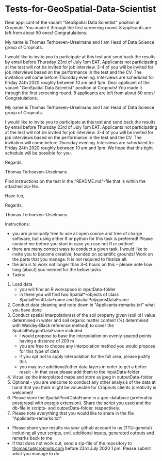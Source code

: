 # Tests-for-GeoSpatial-Data-Scientist

Dear applicant of the vacant "GeoSpatial Data Scientist" position at Cropnuts! You made it through the first screening round. 8 applicants are left from about 50 ones! Congratulations.

My name is Thomas Terhoeven-Urselmans and I am Head of Data Science group of Cropnuts. 

I would like to invite you to participate at this test and send back the results by email before Thursday 23rd of July 1pm EAT. Applicants not participating at the test will not be invited for job interview.
3-4 of you will be invited for job interviews based on the performance in the test and the CV. The invitation will come before Thursday evening. Interviews are scheduled for Friday 24th 2020 roughly between 10 am and 1pm. 
Dear applicant of the vacant "GeoSpatial Data Scientist" position at Cropnuts! You made it through the first screening round. 8 applicants are left from about 50 ones! Congratulations.

My name is Thomas Terhoeven-Urselmans and I am Head of Data Science group of Cropnuts. 

I would like to invite you to participate at this test and send back the results by email before Thursday 23rd of July 1pm EAT. Applicants not participating at the test will not be invited for job interview.
3-4 of you will be invited for job interviews based on the performance in the test and the CV. The invitation will come before Thursday evening. Interviews are scheduled for Friday 24th 2020 roughly between 10 am and 1pm. 
We hope that this tight schedule will be possible for you.

Regards,

Thomas Terhoeven-Urselmans

Find instructions on the test in the "README.md"-file that is within the attached zip-file.

Have fun,

Regards,

Thomas Terhoeven-Urselmans

Instructions:
-	you are principally free to use all open source and free of charge software, but using either R or python for this task is preferred! Please contact me before you start in case you use not R or python!
-	there are many correct ways to conduct a given task. I would like to invite you to become creative, founded on scientific grounds! Work on the parts that you manage. It is not required to finalize all.
-	the aim is to work not longer than 3-4 hours on this - please note how long (about) you needed for the below tasks
-	Tasks:
1. Load data 
	-	you will find an R workspace in inputData-folder
	-	in there you will find two Spatial*-objects of class SpatialPointDataFrame and SpatialPolygonsDataFrame
2. Conduct data cleaning and note down in "Applicants-remarks.txt" what you have done
3. Conduct spatial interpolation(s) of the soil property given (soil pH value determined in water and soil organic matter content (%) determined with Walkley-Black reference method) to cover the SpatialPolygonDataFrame included 
	-	I would propose to base the interpolation on evenly spaced points having a distance of 200 m
	-	you are free to choose any interpolation method you would propose for this type of data
	-	if you opt not to apply interpolation for the full area, please justify this
	-	you may use additional/other data layers in order to get a better result - in that case please add them to the inputData-folder
4. Vizualize the interpolated maps and store as jpeg in outputData-folder
5. Optional - you are welcome to conduct any other analysis of the data at hand that you think might be valueable for Cropnuts clients (creativity is welcome)!
6. Please store the SpatialPointDataFrame in a geo-database (preferably postgresql with postgis extension). Share the script you used and the db-file in scripts- and outputData-folder, respectively.
7. Please note everything that you would like to share in the file "Applicants-remarks.txt"
-	Please share your results via your github account to us (TTU-general) including all your scripts, evtl. additional inputs, generated outputs and remarks back to me
-	If that does not work out, send a zip-file of the repository to thomas.tu@cropnuts.com before 23rd July 2020 1 pm. Please submit what you manage to do.